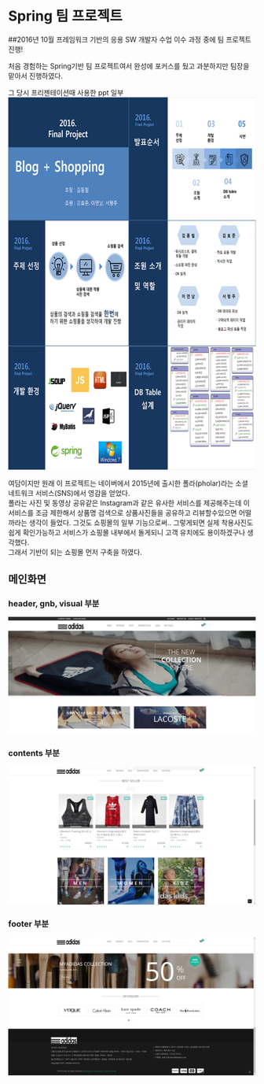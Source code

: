 # Spring 팀 프로젝트 <br />
\##2016년 10월
프레임워크 기반의 응용 SW 개발자 수업 이수 과정 중에 팀 프로젝트 진행! <p />
처음 경험하는 Spring기반 팀 프로젝트여서 완성에 포커스를 뒀고 
과분하지만 팀장을 맡아서 진행하였다. <p />
그 당시 프리젠테이션때 사용한 ppt 일부
<img src="img/ppt.jpg" /> <p />
여담이지만 원래 이 프로젝트는 네이버에서 2015년에 출시한 폴라(pholar)라는 소셜 네트워크 서비스(SNS)에서 영감을 얻었다. <br />
폴라는 사진 및 동영상 공유같은 Instagram과 같은 유사한 서비스를 제공해주는데 이 서비스를 조금 제한해서 상품명 검색으로 상품사진들을 공유하고 리뷰할수있으면
어떨까라는 생각이 들었다. 그것도 쇼핑몰의 일부 기능으로써.. 그렇게되면 실제 착용사진도 쉽게 확인가능하고 서비스가 쇼핑몰 내부에서 돌게되니 고객 유치에도 
용이하겠구나 생각했다. <br /> 
그래서 기반이 되는 쇼핑몰 먼저 구축을 하였다. 
## <strong>메인화면</strong> <br />
### header, gnb, visual 부분
<img src='img/img1.png' /><br/>
### contents 부분<br/>
<img src='img/img2.png' /><br/>
### footer 부분<br/>
<img src='img/img3.png' /><p/>
